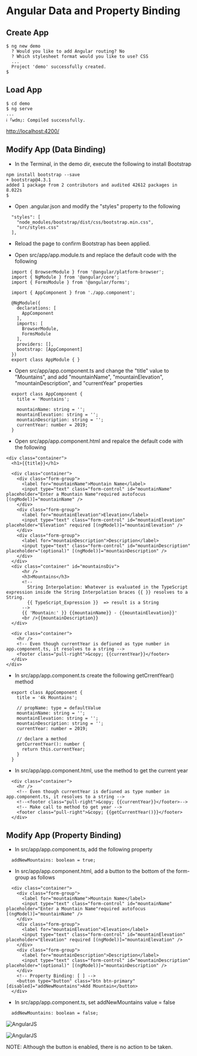 # Angular Data and Property Binding

## Create App
```
$ ng new demo
  ? Would you like to add Angular routing? No
  ? Which stylesheet format would you like to use? CSS
  ...
  Project 'demo' successfully created.
$ 
```

## Load App
```
$ cd demo
$ ng serve
...
ℹ ｢wdm｣: Compiled successfully.
```

[http://localhost:4200/](http://localhost:4200/)


## Modify App (Data Binding)
+ In the Terminal, in the demo dir, execute the following to install Bootstrap
```
npm install bootstrap --save
+ bootstrap@4.3.1
added 1 package from 2 contributors and audited 42612 packages in 8.022s
$
```

+ Open .angular.json and modify the "styles" property to the following

```
  "styles": [
    "node_modules/bootstrap/dist/css/bootstrap.min.css",
    "src/styles.css"
  ],
```

+ Reload the page to confirm Bootstrap has been applied.

+ Open src/app/app.module.ts and replace the default code with the following
```
  import { BrowserModule } from '@angular/platform-browser';
  import { NgModule } from '@angular/core';
  import { FormsModule } from '@angular/forms';

  import { AppComponent } from './app.component';

  @NgModule({
    declarations: [
      AppComponent
    ],
    imports: [
      BrowserModule,
      FormsModule
    ],
    providers: [],
    bootstrap: [AppComponent]
  })
  export class AppModule { }
```

+ Open src/app/app.component.ts and change the "title" value to "Mountains", and add "mountainName", "mountainElevation", "mountainDescription", and "currentYear" properties

```
  export class AppComponent {
    title = 'Mountains';
    
    mountainName: string = '';
    mountainElevation: string = '';
    mountainDescription: string = '';
    currentYear: number = 2019;
  }
```

+ Open src/app/app.component.html and repalce the default code with the following

```
<div class="container">
  <h1>{{title}}</h1>
  
  <div class="container">
    <div class="form-group">
      <label for="mountainName">Mountain Name</label>
      <input type="text" class="form-control" id="mountainName" placeholder="Enter a Mountain Name"required autofocus [(ngModel)]="mountainName" />
    </div>
    <div class="form-group">
      <label for="mountainElevation">Elevation</label>
      <input type="text" class="form-control" id="mountainElevation" placeholder="Elevation" required [(ngModel)]="mountainElevation" />
    </div>
    <div class="form-group">
      <label for="mountainDescription">Description</label>
      <input type="text" class="form-control" id="mountainDescription" placeholder="(optional)" [(ngModel)]="mountainDescription" />
    </div>
  </div>
  <div class="container" id="mountainsDiv">
      <hr />
      <h3>Mountains</h3>
      <!--
        String Interpolation: Whatever is evaluated in the TypeScript expression inside the String Interpolation braces {{ }} resolves to a String.
        {{ TypeScript_Expression }}  => result is a String
      -->
      {{ 'Mountain:' }} {{mountainName}} - {{mountainElevation}}'
      <br />{{mountainDescription}}
  </div>
  
  <div class="container">
    <hr />
    <!-- Even though currentYear is defiuned as type number in app.component.ts, it resolves to a string -->
    <footer class="pull-right">&copy; {{currentYear}}</footer>
  </div>
</div>
```

+ In src/app/app.component.ts create the following getCrrentYear() method

```
  export class AppComponent {
    title = '4k Mountains';
      
    // propName: type = defaultValue
    mountainName: string = '';
    mountainElevation: string = '';
    mountainDescription: string = '';
    currentYear: number = 2019;
    
    // declare a method
    getCurrentYear(): number {
      return this.currentYear;
    }
  }
```

+ In src/app/app.component.html, use the method to get the current year
```
  <div class="container">
    <hr />
    <!-- Even though currentYear is defiuned as type number in app.component.ts, it resolves to a string -->
    <!--<footer class="pull-right">&copy; {{currentYear}}</footer>-->
    <!-- Make call to method to get year -->
    <footer class="pull-right">&copy; {{getCurrentYear()}}</footer>
  </div>
```

## Modify App (Property Binding)

+ In src/app/app.component.ts, add the following property

```
  addNewMountains: boolean = true;
```

+ In src/app/app.component.html, add a button to the bottom of the form-group as follows
```
  <div class="container">
    <div class="form-group">
      <label for="mountainName">Mountain Name</label>
      <input type="text" class="form-control" id="mountainName" placeholder="Enter a Mountain Name"required autofocus [(ngModel)]="mountainName" />
    </div>
    <div class="form-group">
      <label for="mountainElevation">Elevation</label>
      <input type="text" class="form-control" id="mountainElevation" placeholder="Elevation" required [(ngModel)]="mountainElevation" />
    </div>
    <div class="form-group">
      <label for="mountainDescription">Description</label>
      <input type="text" class="form-control" id="mountainDescription" placeholder="(optional)" [(ngModel)]="mountainDescription" />
    </div>
    <!-- Property Binding: [ ] -->
    <button type="button" class="btn btn-primary" [disabled]="addNewMountains">Add Mountain</button>
  </div>
```

+ In src/app/app.component.ts, set addNewMountains value = false

```
  addNewMountains: boolean = false;
```

![AngularJS](img/img_1.png?raw=true "AngularJS")


![AngularJS](img/img_2.png?raw=true "AngularJS")


NOTE: Although the button is enabled, there is no action to be taken.